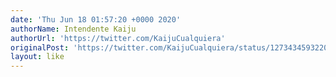 ```yaml
---
date: 'Thu Jun 18 01:57:20 +0000 2020'
authorName: Intendente Kaiju
authorUrl: 'https://twitter.com/KaijuCualquiera'
originalPost: 'https://twitter.com/KaijuCualquiera/status/1273434593220333569'
layout: like
---
```


